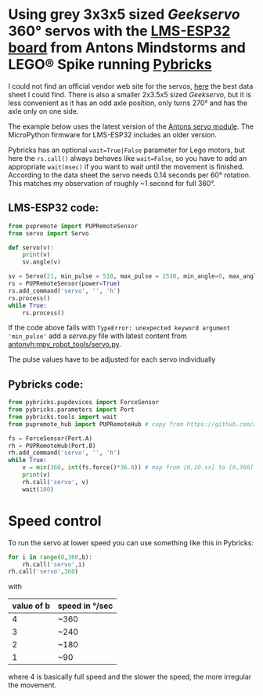 # Using grey 3x3x5 sized _Geekservo_ 360° servos with the [LMS-ESP32 board](https://www.antonsmindstorms.com/product/wifi-python-esp32-board-for-mindstorms/) from Antons Mindstorms and LEGO&reg; Spike running [Pybricks](https://pybricks.com/)

I could not find an official vendor web site for the servos, [here](https://shop.pimoroni.com/products/geekservo-building-bricks-360-degree-servo) the best data sheet I could find. There is also a smaller 2x3.5x5 sized _Geekservo_, but it is less convenient as it has an odd axle position, only turns 270° and has the axle only on one side.

The example below uses the latest version of the [Antons servo module](https://docs.antonsmindstorms.com/en/latest/Software/mpy_robot_tools.html#mpy-robot-tools-servo-module). The MicroPython firmware for LMS-ESP32 includes an older version.

Pybricks has an optional `wait=True|False` parameter for Lego motors, but here the `rs.call()` always behaves like `wait=False`, so you have to add an appropriate `wait(msec)` if you want to wait until the movement is finished. According to the data sheet the servo needs 0.14 seconds per 60° rotation. This matches my observation of roughly ~1 second for full 360°. 

## LMS-ESP32 code:

```python
from pupremote import PUPRemoteSensor
from servo import Servo

def servo(v):
    print(v)
    sv.angle(v)

sv = Servo(21, min_pulse = 518, max_pulse = 2510, min_angle=0, max_angle=360)
rs = PUPRemoteSensor(power=True)
rs.add_command('servo', '', 'h')
rs.process()
while True:
    rs.process()
```
If the code above fails with `TypeError: unexpected keyword argument 'min_pulse'` add a _servo.py_ file with latest content from [antonvh:mpy_robot_tools/servo.py](https://github.com/antonvh/mpy-robot-tools/blob/master/mpy_robot_tools/servo.py).

The pulse values have to be adjusted for each servo individually

## Pybricks code:

```python
from pybricks.pupdevices import ForceSensor
from pybricks.parameters import Port
from pybricks.tools import wait
from pupremote_hub import PUPRemoteHub # copy from https://github.com/antonvh/PUPRemote/blob/main/src/pupremote_hub.py

fs = ForceSensor(Port.A)
rh = PUPRemoteHub(Port.B)
rh.add_command('servo', '', 'h')
while True:
    v = min(360, int(fs.force()*36.0)) # map from [0,10.xx] to [0,360]
    print(v)
    rh.call('servo', v)
    wait(100)
```

# Speed control

To run the servo at lower speed you can use something like this in Pybricks:
```python
for i in range(0,360,b):
    rh.call('servo',i)
rh.call('servo',360)
```
with

| value of b | speed in °/sec |
| ---------- | -------------- |
| 4 | ~360 |
| 3 | ~240 |
| 2 | ~180 |
| 1 | ~90 |

where 4 is basically full speed and the slower the speed, the more irregular the movement.



